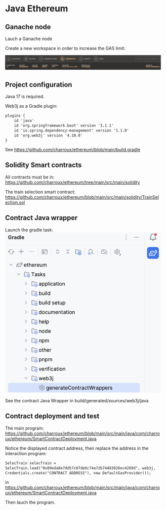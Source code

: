 # Java Ethereum

## Ganache node

Lauch a Ganache node

Create a new workspace in order to increase the GAS limit: 

<img src="images/gaslimit.png">

## Project configuration

Java 17 is required.

Web3j as a Gradle plugin:

```
plugins {
    id 'java'
    id 'org.springframework.boot' version '3.1.1'
    id 'io.spring.dependency-management' version '1.1.0'
    id 'org.web3j' version '4.10.0'
}
```

See https://github.com/charroux/ethereum/blob/main/build.gradle

## Solidity Smart contracts

All contracts must be in: https://github.com/charroux/ethereum/tree/main/src/main/solidity

The train selection smart contract: https://github.com/charroux/ethereum/blob/main/src/main/solidity/TrainSelection.sol

## Contract Java wrapper

Launch the gradle task: <img src="images/generateWrapper.png">

See the contract Java Wrapper in build/generated/sources/web3j/java

## Contract deployment and test

The main program: https://github.com/charroux/ethereum/blob/main/src/main/java/com/charroux/ethereum/SmartContractDeployment.java

Notice the displayed contract address, then replace the address in the interaction program: 

```
SelecTrain selecTrain = SelecTrain.load("0x89eda8e7dd57c87de6c74a72b74483826ec4269d", web3j, Credentials.create("CONTRACT ADDRESS"), new DefaultGasProvider());
```

in https://github.com/charroux/ethereum/blob/main/src/main/java/com/charroux/ethereum/SmartContractDeployment.java

Then lauch the program. 




